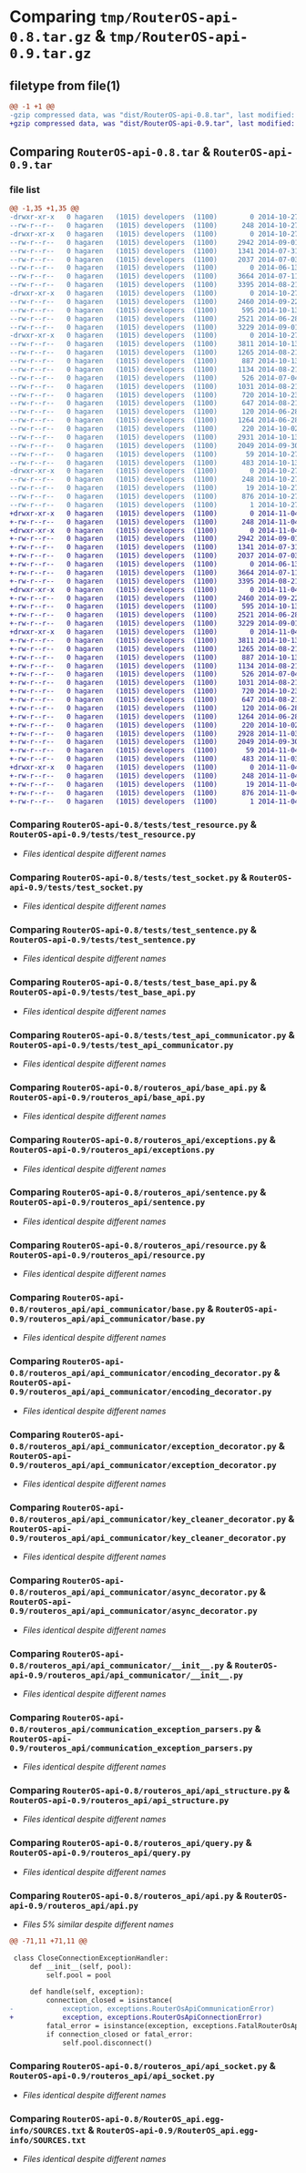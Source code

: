# Comparing `tmp/RouterOS-api-0.8.tar.gz` & `tmp/RouterOS-api-0.9.tar.gz`

## filetype from file(1)

```diff
@@ -1 +1 @@
-gzip compressed data, was "dist/RouterOS-api-0.8.tar", last modified: Mon Oct 27 09:37:52 2014, max compression
+gzip compressed data, was "dist/RouterOS-api-0.9.tar", last modified: Tue Nov  4 08:50:51 2014, max compression
```

## Comparing `RouterOS-api-0.8.tar` & `RouterOS-api-0.9.tar`

### file list

```diff
@@ -1,35 +1,35 @@
-drwxr-xr-x   0 hagaren   (1015) developers  (1100)        0 2014-10-27 09:37:52.000000 RouterOS-api-0.8/
--rw-r--r--   0 hagaren   (1015) developers  (1100)      248 2014-10-27 09:37:52.000000 RouterOS-api-0.8/PKG-INFO
-drwxr-xr-x   0 hagaren   (1015) developers  (1100)        0 2014-10-27 09:37:52.000000 RouterOS-api-0.8/tests/
--rw-r--r--   0 hagaren   (1015) developers  (1100)     2942 2014-09-01 10:10:40.000000 RouterOS-api-0.8/tests/test_resource.py
--rw-r--r--   0 hagaren   (1015) developers  (1100)     1341 2014-07-31 15:26:13.000000 RouterOS-api-0.8/tests/test_socket.py
--rw-r--r--   0 hagaren   (1015) developers  (1100)     2037 2014-07-03 07:40:02.000000 RouterOS-api-0.8/tests/test_sentence.py
--rw-r--r--   0 hagaren   (1015) developers  (1100)        0 2014-06-13 12:24:20.000000 RouterOS-api-0.8/tests/__init__.py
--rw-r--r--   0 hagaren   (1015) developers  (1100)     3664 2014-07-11 08:51:46.000000 RouterOS-api-0.8/tests/test_base_api.py
--rw-r--r--   0 hagaren   (1015) developers  (1100)     3395 2014-08-21 12:42:39.000000 RouterOS-api-0.8/tests/test_api_communicator.py
-drwxr-xr-x   0 hagaren   (1015) developers  (1100)        0 2014-10-27 09:37:52.000000 RouterOS-api-0.8/routeros_api/
--rw-r--r--   0 hagaren   (1015) developers  (1100)     2460 2014-09-22 09:05:39.000000 RouterOS-api-0.8/routeros_api/base_api.py
--rw-r--r--   0 hagaren   (1015) developers  (1100)      595 2014-10-13 13:51:14.000000 RouterOS-api-0.8/routeros_api/exceptions.py
--rw-r--r--   0 hagaren   (1015) developers  (1100)     2521 2014-06-28 13:46:46.000000 RouterOS-api-0.8/routeros_api/sentence.py
--rw-r--r--   0 hagaren   (1015) developers  (1100)     3229 2014-09-01 10:08:41.000000 RouterOS-api-0.8/routeros_api/resource.py
-drwxr-xr-x   0 hagaren   (1015) developers  (1100)        0 2014-10-27 09:37:52.000000 RouterOS-api-0.8/routeros_api/api_communicator/
--rw-r--r--   0 hagaren   (1015) developers  (1100)     3811 2014-10-13 13:51:14.000000 RouterOS-api-0.8/routeros_api/api_communicator/base.py
--rw-r--r--   0 hagaren   (1015) developers  (1100)     1265 2014-08-21 13:05:18.000000 RouterOS-api-0.8/routeros_api/api_communicator/encoding_decorator.py
--rw-r--r--   0 hagaren   (1015) developers  (1100)      887 2014-10-13 13:51:14.000000 RouterOS-api-0.8/routeros_api/api_communicator/exception_decorator.py
--rw-r--r--   0 hagaren   (1015) developers  (1100)     1134 2014-08-21 13:05:02.000000 RouterOS-api-0.8/routeros_api/api_communicator/key_cleaner_decorator.py
--rw-r--r--   0 hagaren   (1015) developers  (1100)      526 2014-07-04 13:00:59.000000 RouterOS-api-0.8/routeros_api/api_communicator/async_decorator.py
--rw-r--r--   0 hagaren   (1015) developers  (1100)     1031 2014-08-21 12:21:40.000000 RouterOS-api-0.8/routeros_api/api_communicator/__init__.py
--rw-r--r--   0 hagaren   (1015) developers  (1100)      720 2014-10-23 13:34:06.000000 RouterOS-api-0.8/routeros_api/communication_exception_parsers.py
--rw-r--r--   0 hagaren   (1015) developers  (1100)      647 2014-08-21 13:41:21.000000 RouterOS-api-0.8/routeros_api/api_structure.py
--rw-r--r--   0 hagaren   (1015) developers  (1100)      120 2014-06-28 08:17:57.000000 RouterOS-api-0.8/routeros_api/utils.py
--rw-r--r--   0 hagaren   (1015) developers  (1100)     1264 2014-06-28 08:18:35.000000 RouterOS-api-0.8/routeros_api/query.py
--rw-r--r--   0 hagaren   (1015) developers  (1100)      220 2014-10-02 09:41:57.000000 RouterOS-api-0.8/routeros_api/__init__.py
--rw-r--r--   0 hagaren   (1015) developers  (1100)     2931 2014-10-13 14:47:31.000000 RouterOS-api-0.8/routeros_api/api.py
--rw-r--r--   0 hagaren   (1015) developers  (1100)     2049 2014-09-30 13:36:26.000000 RouterOS-api-0.8/routeros_api/api_socket.py
--rw-r--r--   0 hagaren   (1015) developers  (1100)       59 2014-10-27 09:37:52.000000 RouterOS-api-0.8/setup.cfg
--rw-r--r--   0 hagaren   (1015) developers  (1100)      483 2014-10-13 12:38:44.000000 RouterOS-api-0.8/setup.py
-drwxr-xr-x   0 hagaren   (1015) developers  (1100)        0 2014-10-27 09:37:52.000000 RouterOS-api-0.8/RouterOS_api.egg-info/
--rw-r--r--   0 hagaren   (1015) developers  (1100)      248 2014-10-27 09:37:50.000000 RouterOS-api-0.8/RouterOS_api.egg-info/PKG-INFO
--rw-r--r--   0 hagaren   (1015) developers  (1100)       19 2014-10-27 09:37:50.000000 RouterOS-api-0.8/RouterOS_api.egg-info/top_level.txt
--rw-r--r--   0 hagaren   (1015) developers  (1100)      876 2014-10-27 09:37:52.000000 RouterOS-api-0.8/RouterOS_api.egg-info/SOURCES.txt
--rw-r--r--   0 hagaren   (1015) developers  (1100)        1 2014-10-27 09:37:50.000000 RouterOS-api-0.8/RouterOS_api.egg-info/dependency_links.txt
+drwxr-xr-x   0 hagaren   (1015) developers  (1100)        0 2014-11-04 08:50:51.000000 RouterOS-api-0.9/
+-rw-r--r--   0 hagaren   (1015) developers  (1100)      248 2014-11-04 08:50:51.000000 RouterOS-api-0.9/PKG-INFO
+drwxr-xr-x   0 hagaren   (1015) developers  (1100)        0 2014-11-04 08:50:51.000000 RouterOS-api-0.9/tests/
+-rw-r--r--   0 hagaren   (1015) developers  (1100)     2942 2014-09-01 10:10:40.000000 RouterOS-api-0.9/tests/test_resource.py
+-rw-r--r--   0 hagaren   (1015) developers  (1100)     1341 2014-07-31 15:26:13.000000 RouterOS-api-0.9/tests/test_socket.py
+-rw-r--r--   0 hagaren   (1015) developers  (1100)     2037 2014-07-03 07:40:02.000000 RouterOS-api-0.9/tests/test_sentence.py
+-rw-r--r--   0 hagaren   (1015) developers  (1100)        0 2014-06-13 12:24:20.000000 RouterOS-api-0.9/tests/__init__.py
+-rw-r--r--   0 hagaren   (1015) developers  (1100)     3664 2014-07-11 08:51:46.000000 RouterOS-api-0.9/tests/test_base_api.py
+-rw-r--r--   0 hagaren   (1015) developers  (1100)     3395 2014-08-21 12:42:39.000000 RouterOS-api-0.9/tests/test_api_communicator.py
+drwxr-xr-x   0 hagaren   (1015) developers  (1100)        0 2014-11-04 08:50:51.000000 RouterOS-api-0.9/routeros_api/
+-rw-r--r--   0 hagaren   (1015) developers  (1100)     2460 2014-09-22 09:05:39.000000 RouterOS-api-0.9/routeros_api/base_api.py
+-rw-r--r--   0 hagaren   (1015) developers  (1100)      595 2014-10-13 13:51:14.000000 RouterOS-api-0.9/routeros_api/exceptions.py
+-rw-r--r--   0 hagaren   (1015) developers  (1100)     2521 2014-06-28 13:46:46.000000 RouterOS-api-0.9/routeros_api/sentence.py
+-rw-r--r--   0 hagaren   (1015) developers  (1100)     3229 2014-09-01 10:08:41.000000 RouterOS-api-0.9/routeros_api/resource.py
+drwxr-xr-x   0 hagaren   (1015) developers  (1100)        0 2014-11-04 08:50:51.000000 RouterOS-api-0.9/routeros_api/api_communicator/
+-rw-r--r--   0 hagaren   (1015) developers  (1100)     3811 2014-10-13 13:51:14.000000 RouterOS-api-0.9/routeros_api/api_communicator/base.py
+-rw-r--r--   0 hagaren   (1015) developers  (1100)     1265 2014-08-21 13:05:18.000000 RouterOS-api-0.9/routeros_api/api_communicator/encoding_decorator.py
+-rw-r--r--   0 hagaren   (1015) developers  (1100)      887 2014-10-13 13:51:14.000000 RouterOS-api-0.9/routeros_api/api_communicator/exception_decorator.py
+-rw-r--r--   0 hagaren   (1015) developers  (1100)     1134 2014-08-21 13:05:02.000000 RouterOS-api-0.9/routeros_api/api_communicator/key_cleaner_decorator.py
+-rw-r--r--   0 hagaren   (1015) developers  (1100)      526 2014-07-04 13:00:59.000000 RouterOS-api-0.9/routeros_api/api_communicator/async_decorator.py
+-rw-r--r--   0 hagaren   (1015) developers  (1100)     1031 2014-08-21 12:21:40.000000 RouterOS-api-0.9/routeros_api/api_communicator/__init__.py
+-rw-r--r--   0 hagaren   (1015) developers  (1100)      720 2014-10-23 13:34:06.000000 RouterOS-api-0.9/routeros_api/communication_exception_parsers.py
+-rw-r--r--   0 hagaren   (1015) developers  (1100)      647 2014-08-21 13:41:21.000000 RouterOS-api-0.9/routeros_api/api_structure.py
+-rw-r--r--   0 hagaren   (1015) developers  (1100)      120 2014-06-28 08:17:57.000000 RouterOS-api-0.9/routeros_api/utils.py
+-rw-r--r--   0 hagaren   (1015) developers  (1100)     1264 2014-06-28 08:18:35.000000 RouterOS-api-0.9/routeros_api/query.py
+-rw-r--r--   0 hagaren   (1015) developers  (1100)      220 2014-10-02 09:41:57.000000 RouterOS-api-0.9/routeros_api/__init__.py
+-rw-r--r--   0 hagaren   (1015) developers  (1100)     2928 2014-11-03 14:49:04.000000 RouterOS-api-0.9/routeros_api/api.py
+-rw-r--r--   0 hagaren   (1015) developers  (1100)     2049 2014-09-30 13:36:26.000000 RouterOS-api-0.9/routeros_api/api_socket.py
+-rw-r--r--   0 hagaren   (1015) developers  (1100)       59 2014-11-04 08:50:51.000000 RouterOS-api-0.9/setup.cfg
+-rw-r--r--   0 hagaren   (1015) developers  (1100)      483 2014-11-03 14:49:04.000000 RouterOS-api-0.9/setup.py
+drwxr-xr-x   0 hagaren   (1015) developers  (1100)        0 2014-11-04 08:50:51.000000 RouterOS-api-0.9/RouterOS_api.egg-info/
+-rw-r--r--   0 hagaren   (1015) developers  (1100)      248 2014-11-04 08:50:50.000000 RouterOS-api-0.9/RouterOS_api.egg-info/PKG-INFO
+-rw-r--r--   0 hagaren   (1015) developers  (1100)       19 2014-11-04 08:50:50.000000 RouterOS-api-0.9/RouterOS_api.egg-info/top_level.txt
+-rw-r--r--   0 hagaren   (1015) developers  (1100)      876 2014-11-04 08:50:51.000000 RouterOS-api-0.9/RouterOS_api.egg-info/SOURCES.txt
+-rw-r--r--   0 hagaren   (1015) developers  (1100)        1 2014-11-04 08:50:50.000000 RouterOS-api-0.9/RouterOS_api.egg-info/dependency_links.txt
```

### Comparing `RouterOS-api-0.8/tests/test_resource.py` & `RouterOS-api-0.9/tests/test_resource.py`

 * *Files identical despite different names*

### Comparing `RouterOS-api-0.8/tests/test_socket.py` & `RouterOS-api-0.9/tests/test_socket.py`

 * *Files identical despite different names*

### Comparing `RouterOS-api-0.8/tests/test_sentence.py` & `RouterOS-api-0.9/tests/test_sentence.py`

 * *Files identical despite different names*

### Comparing `RouterOS-api-0.8/tests/test_base_api.py` & `RouterOS-api-0.9/tests/test_base_api.py`

 * *Files identical despite different names*

### Comparing `RouterOS-api-0.8/tests/test_api_communicator.py` & `RouterOS-api-0.9/tests/test_api_communicator.py`

 * *Files identical despite different names*

### Comparing `RouterOS-api-0.8/routeros_api/base_api.py` & `RouterOS-api-0.9/routeros_api/base_api.py`

 * *Files identical despite different names*

### Comparing `RouterOS-api-0.8/routeros_api/exceptions.py` & `RouterOS-api-0.9/routeros_api/exceptions.py`

 * *Files identical despite different names*

### Comparing `RouterOS-api-0.8/routeros_api/sentence.py` & `RouterOS-api-0.9/routeros_api/sentence.py`

 * *Files identical despite different names*

### Comparing `RouterOS-api-0.8/routeros_api/resource.py` & `RouterOS-api-0.9/routeros_api/resource.py`

 * *Files identical despite different names*

### Comparing `RouterOS-api-0.8/routeros_api/api_communicator/base.py` & `RouterOS-api-0.9/routeros_api/api_communicator/base.py`

 * *Files identical despite different names*

### Comparing `RouterOS-api-0.8/routeros_api/api_communicator/encoding_decorator.py` & `RouterOS-api-0.9/routeros_api/api_communicator/encoding_decorator.py`

 * *Files identical despite different names*

### Comparing `RouterOS-api-0.8/routeros_api/api_communicator/exception_decorator.py` & `RouterOS-api-0.9/routeros_api/api_communicator/exception_decorator.py`

 * *Files identical despite different names*

### Comparing `RouterOS-api-0.8/routeros_api/api_communicator/key_cleaner_decorator.py` & `RouterOS-api-0.9/routeros_api/api_communicator/key_cleaner_decorator.py`

 * *Files identical despite different names*

### Comparing `RouterOS-api-0.8/routeros_api/api_communicator/async_decorator.py` & `RouterOS-api-0.9/routeros_api/api_communicator/async_decorator.py`

 * *Files identical despite different names*

### Comparing `RouterOS-api-0.8/routeros_api/api_communicator/__init__.py` & `RouterOS-api-0.9/routeros_api/api_communicator/__init__.py`

 * *Files identical despite different names*

### Comparing `RouterOS-api-0.8/routeros_api/communication_exception_parsers.py` & `RouterOS-api-0.9/routeros_api/communication_exception_parsers.py`

 * *Files identical despite different names*

### Comparing `RouterOS-api-0.8/routeros_api/api_structure.py` & `RouterOS-api-0.9/routeros_api/api_structure.py`

 * *Files identical despite different names*

### Comparing `RouterOS-api-0.8/routeros_api/query.py` & `RouterOS-api-0.9/routeros_api/query.py`

 * *Files identical despite different names*

### Comparing `RouterOS-api-0.8/routeros_api/api.py` & `RouterOS-api-0.9/routeros_api/api.py`

 * *Files 5% similar despite different names*

```diff
@@ -71,11 +71,11 @@
 
 class CloseConnectionExceptionHandler:
     def __init__(self, pool):
         self.pool = pool
 
     def handle(self, exception):
         connection_closed = isinstance(
-            exception, exceptions.RouterOsApiCommunicationError)
+            exception, exceptions.RouterOsApiConnectionError)
         fatal_error = isinstance(exception, exceptions.FatalRouterOsApiError)
         if connection_closed or fatal_error:
             self.pool.disconnect()
```

### Comparing `RouterOS-api-0.8/routeros_api/api_socket.py` & `RouterOS-api-0.9/routeros_api/api_socket.py`

 * *Files identical despite different names*

### Comparing `RouterOS-api-0.8/RouterOS_api.egg-info/SOURCES.txt` & `RouterOS-api-0.9/RouterOS_api.egg-info/SOURCES.txt`

 * *Files identical despite different names*

